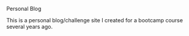 Personal Blog

This is a personal blog/challenge site I created for a bootcamp course several years ago.

